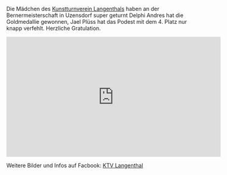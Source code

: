 <!--Berner Meitser Kunstturnen 2013 -->

Die Mädchen des [Kunstturnverein Langenthals](http://www.kutu-langenthal.ch/index2.php) haben an der Bernermeisterschaft in Uzensdorf super geturnt Delphi Andres hat die Goldmedallie gewonnen, Jael Plüss hat das Podest mit dem 4. Platz nur knapp verfehlt. Herzliche Gratulation.


<iframe width="560" height="315" src="http://www.youtube.com/embed/xfH8Vj5y1yE" frameborder="0" allowfullscreen></iframe>


Weitere Bilder und Infos auf Facbook: [KTV Langenthal](https://www.facebook.com/kutulangenthal)